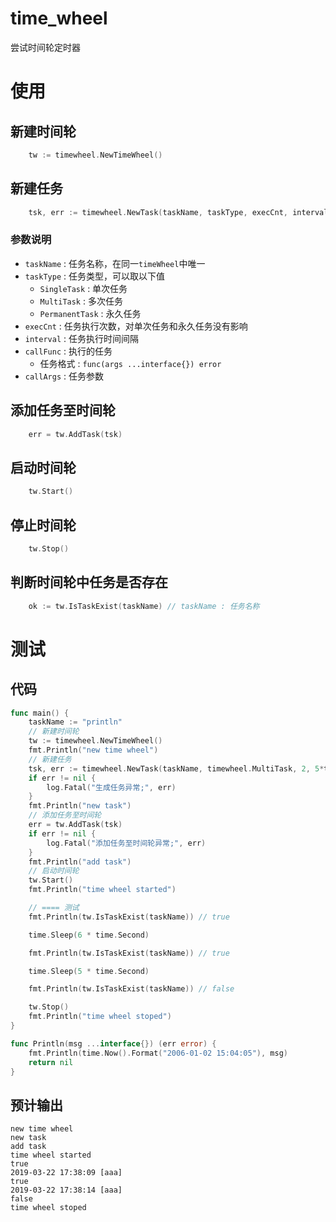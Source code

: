 # time_wheel
尝试时间轮定时器

# 使用

## 新建时间轮

```go
    tw := timewheel.NewTimeWheel()
```
## 新建任务
```go
    tsk, err := timewheel.NewTask(taskName, taskType, execCnt, interval, callFunc, callArgs)
```

### 参数说明
* `taskName` : 任务名称，在同一`timeWheel`中唯一
* `taskType` : 任务类型，可以取以下值
    * `SingleTask` : 单次任务
    * `MultiTask` : 多次任务
    * `PermanentTask` : 永久任务
* `execCnt` : 任务执行次数，对单次任务和永久任务没有影响
* `interval` : 任务执行时间间隔
* `callFunc` : 执行的任务 
    * 任务格式 : `func(args ...interface{}) error`
* `callArgs` : 任务参数

## 添加任务至时间轮
```go
    err = tw.AddTask(tsk)
```

## 启动时间轮
```go
    tw.Start()
```

## 停止时间轮
```go
    tw.Stop()
```

## 判断时间轮中任务是否存在
```go
	ok := tw.IsTaskExist(taskName) // taskName : 任务名称
```

# 测试

## 代码

```go
func main() {
	taskName := "println"
	// 新建时间轮
	tw := timewheel.NewTimeWheel()
	fmt.Println("new time wheel")
	// 新建任务
	tsk, err := timewheel.NewTask(taskName, timewheel.MultiTask, 2, 5*time.Second, Println, "aaa")
	if err != nil {
		log.Fatal("生成任务异常;", err)
	}
	fmt.Println("new task")
	// 添加任务至时间轮
	err = tw.AddTask(tsk)
	if err != nil {
		log.Fatal("添加任务至时间轮异常;", err)
	}
	fmt.Println("add task")
	// 启动时间轮
	tw.Start()
	fmt.Println("time wheel started")

	// ==== 测试
	fmt.Println(tw.IsTaskExist(taskName)) // true

	time.Sleep(6 * time.Second)

	fmt.Println(tw.IsTaskExist(taskName)) // true

	time.Sleep(5 * time.Second)

	fmt.Println(tw.IsTaskExist(taskName)) // false

	tw.Stop()
	fmt.Println("time wheel stoped")
}

func Println(msg ...interface{}) (err error) {
	fmt.Println(time.Now().Format("2006-01-02 15:04:05"), msg)
	return nil
}

```

## 预计输出

```shell
new time wheel
new task
add task
time wheel started
true
2019-03-22 17:38:09 [aaa]
true
2019-03-22 17:38:14 [aaa]
false
time wheel stoped
```
